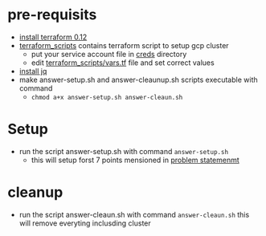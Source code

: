# pre-requisits
- [install terraform 0.12](https://learn.hashicorp.com/terraform/getting-started/install.html)
- [terraform_scripts](terraform_scripts) contains terraform script to setup gcp cluster
	- put your service account file in [creds](creds) directory
	- edit [terraform_scripts/vars.tf](terraform_scripts/vars.tf) file and set correct values
- [install jq](https://stedolan.github.io/jq/download/)
- make answer-setup.sh and answer-cleaunup.sh scripts executable with command
	- `chmod a+x answer-setup.sh answer-cleaun.sh`


# Setup
- run the script answer-setup.sh with command `answer-setup.sh`
	- this will setup forst 7 points  mensioned in [problem statemenmt](problem.md)


# cleanup
- run the script answer-cleaun.sh with command `answer-cleaun.sh` this will remove everyting inclusding cluster